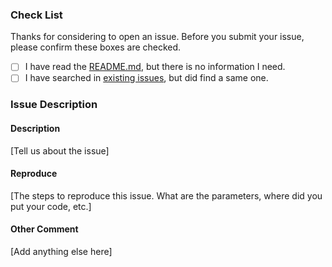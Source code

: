 ### Check List

Thanks for considering to open an issue. Before you submit your issue, please confirm these boxes are checked.

- [ ] I have read the [README.md](https://github.com/EyreFree/EFCountingLabel/blob/master/README.md), but there is no information I need.
- [ ] I have searched in [existing issues](https://github.com/EyreFree/EFCountingLabel/issues?utf8=%E2%9C%93&q=is%3Aissue), but did find a same one.

### Issue Description

#### Description

[Tell us about the issue]

#### Reproduce

[The steps to reproduce this issue. What are the parameters, where did you put your code, etc.]

#### Other Comment

[Add anything else here]
